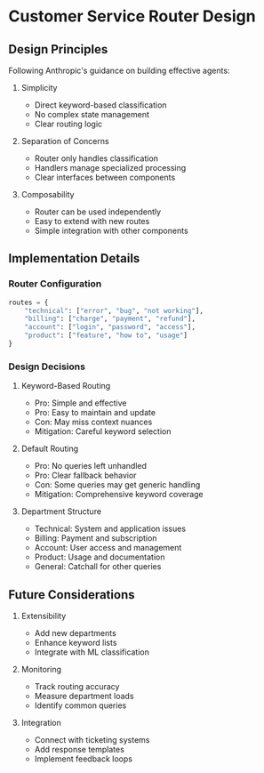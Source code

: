 # Customer Service Router Design

## Design Principles

Following Anthropic's guidance on building effective agents:

1. Simplicity
   - Direct keyword-based classification
   - No complex state management
   - Clear routing logic

2. Separation of Concerns
   - Router only handles classification
   - Handlers manage specialized processing
   - Clear interfaces between components

3. Composability
   - Router can be used independently
   - Easy to extend with new routes
   - Simple integration with other components

## Implementation Details

### Router Configuration
```python
routes = {
    "technical": ["error", "bug", "not working"],
    "billing": ["charge", "payment", "refund"],
    "account": ["login", "password", "access"],
    "product": ["feature", "how to", "usage"]
}
```

### Design Decisions

1. Keyword-Based Routing
   - Pro: Simple and effective
   - Pro: Easy to maintain and update
   - Con: May miss context nuances
   - Mitigation: Careful keyword selection

2. Default Routing
   - Pro: No queries left unhandled
   - Pro: Clear fallback behavior
   - Con: Some queries may get generic handling
   - Mitigation: Comprehensive keyword coverage

3. Department Structure
   - Technical: System and application issues
   - Billing: Payment and subscription
   - Account: User access and management
   - Product: Usage and documentation
   - General: Catchall for other queries

## Future Considerations

1. Extensibility
   - Add new departments
   - Enhance keyword lists
   - Integrate with ML classification

2. Monitoring
   - Track routing accuracy
   - Measure department loads
   - Identify common queries

3. Integration
   - Connect with ticketing systems
   - Add response templates
   - Implement feedback loops
